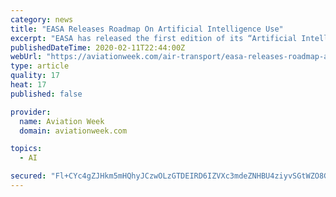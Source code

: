 ```yaml
---
category: news
title: "EASA Releases Roadmap On Artificial Intelligence Use"
excerpt: "EASA has released the first edition of its “Artificial Intelligence Roadmap,” a document that begins to answer OEMs’ questions on how to certify an AI-based system. As a subscriber to one of Aviation Week Network’s market briefings, your searches only provide you with access to articles from within that product. To find out about ..."
publishedDateTime: 2020-02-11T22:44:00Z
webUrl: "https://aviationweek.com/air-transport/easa-releases-roadmap-artificial-intelligence-use"
type: article
quality: 17
heat: 17
published: false

provider:
  name: Aviation Week
  domain: aviationweek.com

topics:
  - AI

secured: "Fl+CYc4gZJHkm5mHQhyJCzwOLzGTDEIRD6IZVXc3mdeZNHBU4ziyvSGtWZO8GwbvBTIwaAwD7Lw3zver/yCR4ib4nh5MzLL2iL/GHrAz+l+jnDOn+xHWoHj3f8MW9LASuce191lo14wjxNJQYnp4BO8jtREktEjQuksQYuibxqb8gC3zSSTCLnUsYYdy53ReNjGcEX1wT5mv3/VhWwR4g/b3gJbXY+hHxl/c3fcKYSW2KRvtoOWioDkZDs8xveXyndwxtAmCG5YSqCoULUyU9J4/e1g7F5pDF9dsUTONwV+byjWgntSsMt2/8pUqJH3TnF2OpDFi5tSzpLJ2zGZOKpIW9xZjV4z+038KEgD2s70WTtiwAEIJwD1fZv3LUBrn6OHGgNwsy0ZFRXVaYeecuLi6niT2A7wqvi4mDDPodz1PCeJXExdl7ln1hO8mx97MBt+OzFhw8SrdLWH3oPVjnnCun6TT5ECQ2MemDHjOLqk=;TgPabu9xY7/QhTdNrRBQ7w=="
---
```


